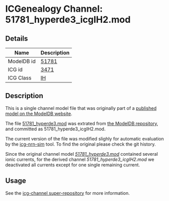 # ICGenealogy Channel: 51781\_hyperde3\_icgIH2.mod

## Details

Name | Description
---- | -----------
ModelDB id | [51781](http://senselab.med.yale.edu/ModelDB/ShowModel.cshtml?model=51781)
ICG id | [3471](http://icg.neurotheory.ox.ac.uk/channels/4/3471)
ICG Class | [IH](http://icg.neurotheory.ox.ac.uk/channels/4)

## Description

This is a single channel model file that was originally part of a [published model on the ModelDB website](http://senselab.med.yale.edu/mModelDB/ShowModel.cshtml?model=51781).


The file [51781\_hyperde3.mod](51781_hyperde3_icgIH2.mod) was extrated from [the ModelDB repository](http://senselab.med.yale.edu/ModelDB/ShowModel.cshtml?model=51781), and committed as 51781\_hyperde3\_icgIH2.mod.

The current version of the file was modified slighly for automatic evaluation by the [icg-nrn-sim](https://github.com/icgenealogy/icg-nrn-sim) tool. To find the original please check the git history.

Since the original channel model *[51781\_hyperde3.mod](http://senselab.med.yale.edu/ModelDB/ShowModel.cshtml?model=51781)* contained several ionic currents, for the derived channel *51781\_hyperde3\_icgIH2.mod* we deactivated all currents except for one single remaining current.


## Usage

See the [icg-channel super-repository](https://github.com/icgenealogy/icg-channels) for more information.